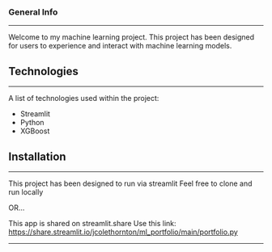 ### General Info
***
Welcome to my machine learning project. This project has been designed for users to experience and interact with machine learning models.
## Technologies
***
A list of technologies used within the project:
* Streamlit
* Python
* XGBoost
## Installation
***
This project has been designed to run via streamlit
Feel free to clone and run locally

OR...

This app is shared on streamlit.share
Use this link: https://share.streamlit.io/jcolethornton/ml_portfolio/main/portfolio.py

***
